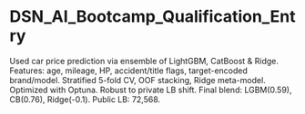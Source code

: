 # DSN_AI_Bootcamp_Qualification_Entry
Used car price prediction via ensemble of LightGBM, CatBoost &amp; Ridge. Features: age, mileage, HP, accident/title flags, target-encoded brand/model. Stratified 5-fold CV, OOF stacking, Ridge meta-model. Optimized with Optuna. Robust to private LB shift. Final blend: LGBM(0.59), CB(0.76), Ridge(-0.1). Public LB: 72,568. 
